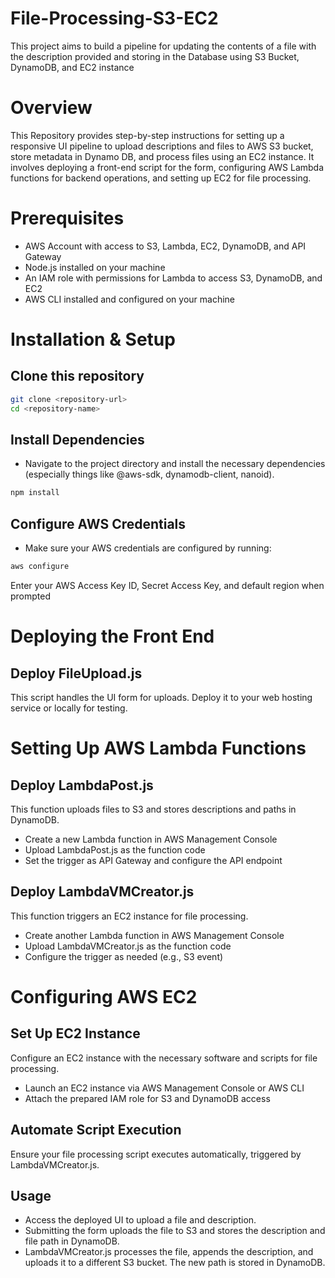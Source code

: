 # File-Processing-S3-EC2
This project aims to build a pipeline for updating the contents of a file with the description provided and storing in the Database using S3 Bucket, DynamoDB, and EC2 instance

# Overview
This Repository provides step-by-step instructions for setting up a responsive UI pipeline to upload descriptions and files to AWS S3 bucket, store metadata in Dynamo DB, and process files using an EC2 instance. It involves deploying a front-end script for the form, configuring AWS Lambda functions for backend operations, and setting up EC2 for file processing.

# Prerequisites
- AWS Account with access to S3, Lambda, EC2, DynamoDB, and API Gateway
- Node.js installed on your machine
- An IAM role with permissions for Lambda to access S3, DynamoDB, and EC2
- AWS CLI installed and configured on your machine

# Installation & Setup

## Clone this repository

```bash
git clone <repository-url>
cd <repository-name>
```

## Install Dependencies

- Navigate to the project directory and install the necessary dependencies (especially things like @aws-sdk, dynamodb-client, nanoid).

```bash
npm install
```
## Configure AWS Credentials

- Make sure your AWS credentials are configured by running:

```bash
aws configure
```

Enter your AWS Access Key ID, Secret Access Key, and default region when prompted

# Deploying the Front End

## Deploy FileUpload.js

This script handles the UI form for uploads. Deploy it to your web hosting service or locally for testing.

# Setting Up AWS Lambda Functions
## Deploy LambdaPost.js

This function uploads files to S3 and stores descriptions and paths in DynamoDB.

- Create a new Lambda function in AWS Management Console
- Upload LambdaPost.js as the function code
- Set the trigger as API Gateway and configure the API endpoint

## Deploy LambdaVMCreator.js

This function triggers an EC2 instance for file processing.

- Create another Lambda function in AWS Management Console
- Upload LambdaVMCreator.js as the function code
- Configure the trigger as needed (e.g., S3 event)

# Configuring AWS EC2
## Set Up EC2 Instance
Configure an EC2 instance with the necessary software and scripts for file processing.

- Launch an EC2 instance via AWS Management Console or AWS CLI
- Attach the prepared IAM role for S3 and DynamoDB access

## Automate Script Execution

Ensure your file processing script executes automatically, triggered by LambdaVMCreator.js.

## Usage

- Access the deployed UI to upload a file and description.
- Submitting the form uploads the file to S3 and stores the description and file path in DynamoDB.
- LambdaVMCreator.js processes the file, appends the description, and uploads it to a different S3 bucket. The new path is stored in DynamoDB.
